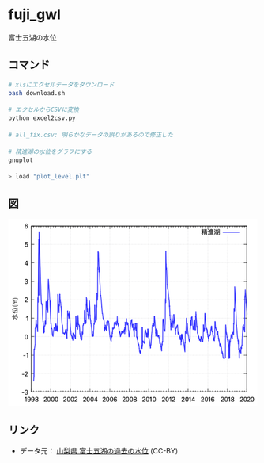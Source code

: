 # fuji_gwl

富士五湖の水位

## コマンド
```bash
# xlsにエクセルデータをダウンロード
bash download.sh

# エクセルからCSVに変換
python excel2csv.py

# all_fix.csv: 明らかなデータの誤りがあるので修正した

# 精進湖の水位をグラフにする
gnuplot

> load "plot_level.plt"

```

## 図
![精進湖の水位](level.png)

## リンク
-   データ元： [山梨県 富士五湖の過去の水位](https://www.pref.yamanashi.jp/chisui/113_006.html) (CC-BY)
